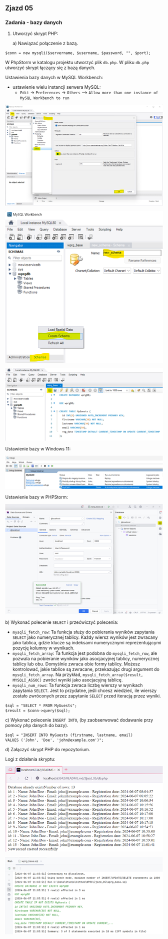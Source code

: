 ## Zjazd 05

### Zadania - bazy danych

1. Utworzyć skrypt PHP:

    a) Nawiązać połączenie z bazą.

```mysql
$conn = new mysqli($servername, $username, $password, "", $port);
```

W PhpStorm w katalogu projektu utworzyć plik `db.php`.
W pliku `db.php` utworzyć skrypt łączący się z bazą danych.

Ustawienia bazy danych w MySQL Workbench:
- ustawienie wielu instancji serwera MySQL:
    - `Edit` -> `Preferences` -> `Others` --> `Allow more than one instance of MySQL Workbench to run`

![img_01.png](img/img_01.png)

![img_02.png](img/img_02.png)

![img_03.png](img/img_03.png)

Ustawienie bazy w Windows 11:

![img_04.png](img/img_04.png)

Ustawienie bazy w PHPStorm:

![img_05.png](img/img_05.png)

b) Wykonać polecenie `SELECT` i przećwiczyć polecenia:
   - `mysqli_fetch_row`: Ta funkcja służy do pobierania wyników zapytania `SELECT` jako numerycznej tablicy. 
Każdy wiersz wyników jest zwracany jako tablica, gdzie klucze są indeksami numerycznymi reprezentującymi pozycję kolumny w wynikach.
   - `mysqli_fetch_array`: Ta funkcja jest podobna do `mysqli_fetch_row`, ale pozwala na pobieranie wyników jako asocjacyjnej tablicy, numerycznej tablicy lub obu. 
Domyślnie zwraca obie formy tablicy. Możesz kontrolować, jakie tablice są zwracane, przekazując drugi argument do `mysqli_fetch_array`. 
Na przykład, `mysqli_fetch_array($result, MYSQLI_ASSOC)` zwróci wyniki jako asocjacyjną tablicę.
   - `mysqli_num_rows`: Ta funkcja zwraca liczbę wierszy w wynikach zapytania `SELECT`. 
Jest to przydatne, jeśli chcesz wiedzieć, ile wierszy zostało zwróconych przez zapytanie `SELECT` przed iteracją przez wyniki.

```mysql
$sql = "SELECT * FROM MyGuests";
$result = $conn->query($sql);
```

c) Wykonać polecenie `INSERT INTO`, (by zaobserwować dodawanie przy pomocy php danych do bazy).

```mysql
$sql = "INSERT INTO MyGuests (firstname, lastname, email)
VALUES ('John', 'Doe', 'john@example.com')";
```

d) Załączyć skrypt PHP do repozytorium.

Logi z działania skryptu:

![img_06.png](img/img_06.png)

![img_07.png](img/img_07.png)
